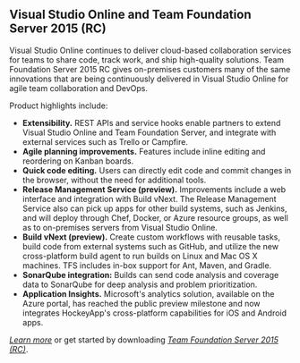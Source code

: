 <properties
	pageTitle="Visual Studio Online and TFS 2015"
	description="TODO"
	slug="vso-tfs2015"
    order="200"
	keywords="TODO"
/>

## Visual Studio Online and Team Foundation Server 2015 (RC)

Visual Studio Online continues to deliver cloud-based collaboration services for teams to share code, track work, and ship high-quality solutions. Team Foundation Server 2015 RC gives on-premises customers many of the same innovations that are being continuously delivered in Visual Studio Online for agile team collaboration and DevOps.

<Images>

Product highlights include:

- **Extensibility.** REST APIs and service hooks enable partners to extend Visual Studio Online and Team Foundation Server, and integrate with external services such as Trello or Campfire.
- **Agile planning improvements.** Features include inline editing and reordering on Kanban boards.
- **Quick code editing.** Users can directly edit code and commit changes in the browser, without the need for additional tools.
- **Release Management Service (preview).** Improvements include a web interface and integration with Build vNext. The Release Management Service also can pick up apps for other build systems, such as Jenkins, and will deploy through Chef, Docker, or Azure resource groups, as well as to on-premises servers from Visual Studio Online.
- **Build vNext (preview).** Create custom workflows with reusable tasks, build code from external systems such as GitHub, and utilize the new cross-platform build agent to run builds on Linux and Mac OS X machines. TFS includes in-box support for Ant, Maven, and Gradle.
- **SonarQube integration:** Builds can send code analysis and coverage data to SonarQube for deep analysis and problem prioritization.
- **Application Insights.** Microsoft's analytics solution, available on the Azure portal, has reached the public preview milestone and now integrates HockeyApp's cross-platform capabilities for iOS and Android apps.

[_Learn more_](https://www.visualstudio.com/news/tfs2015-vs) or get started by downloading [_Team Foundation Server 2015 (RC)_](http://go.microsoft.com/fwlink/?LinkId=517106).

